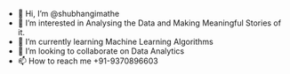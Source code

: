 - 👋 Hi, I’m @shubhangimathe
- 👀 I’m interested in Analysing the Data and Making Meaningful Stories of it.
- 🌱 I’m currently learning Machine Learning Algorithms
- 💞️ I’m looking to collaborate on Data Analytics
- 📫 How to reach me +91-9370896603

<!---
shubhangimathe/shubhangimathe is a ✨ special ✨ repository because its `README.md` (this file) appears on your GitHub profile.
You can click the Preview link to take a look at your changes.
--->
